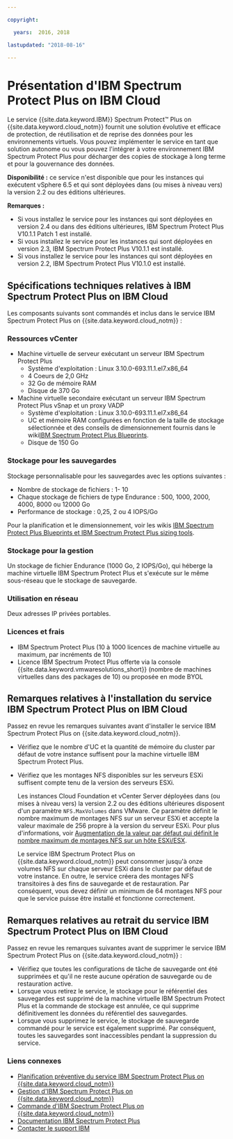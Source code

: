 ```yaml
---

copyright:

  years:  2016, 2018

lastupdated: "2018-08-16"

---
```


# Présentation d'IBM Spectrum Protect Plus on IBM Cloud

Le service {{site.data.keyword.IBM}} Spectrum Protect&trade; Plus on {{site.data.keyword.cloud_notm}} fournit une solution évolutive et efficace de protection, de réutilisation et de reprise des données pour les environnements virtuels. Vous pouvez implémenter le service en tant que solution autonome ou vous pouvez l'intégrer à votre environnement IBM Spectrum Protect Plus pour décharger des copies de stockage à long terme et pour la gouvernance des données.

**Disponibilité :** ce service n'est disponible que pour les instances qui exécutent vSphere 6.5 et qui sont déployées dans (ou mises à niveau vers) la version 2.2 ou des éditions ultérieures.

**Remarques :**
* Si vous installez le service pour les instances qui sont déployées en version 2.4 ou dans des éditions ultérieures, IBM Spectrum Protect Plus V10.1.1 Patch 1 est installé.
* Si vous installez le service pour les instances qui sont déployées en version 2.3, IBM Spectrum Protect Plus V10.1.1 est installé.
* Si vous installez le service pour les instances qui sont déployées en version 2.2, IBM Spectrum Protect Plus V10.1.0 est installé.


## Spécifications techniques relatives à IBM Spectrum Protect Plus on IBM Cloud

Les composants suivants sont commandés et inclus dans le service IBM Spectrum Protect Plus on {{site.data.keyword.cloud_notm}} :

### Ressources vCenter

* Machine virtuelle de serveur exécutant un serveur IBM Spectrum Protect Plus
   * Système d'exploitation : Linux 3.10.0-693.11.1.el7.x86_64
   * 4 Coeurs de 2,0 GHz
   * 32 Go de mémoire RAM
   * Disque de 370 Go
* Machine virtuelle secondaire exécutant un serveur IBM Spectrum Protect Plus vSnap et un proxy VADP
   * Système d'exploitation : Linux 3.10.0-693.11.1.el7.x86_64
   * UC et mémoire RAM configurées en fonction de la taille de stockage sélectionnée et des conseils de dimensionnement fournis dans le wiki[IBM Spectrum Protect Plus Blueprints](https://www.ibm.com/developerworks/community/wikis/home?lang=en#!/wiki/Tivoli%20Storage%20Manager/page/IBM%20Spectrum%20Protect%20Plus%20Blueprints).
   * Disque de 150 Go

### Stockage pour les sauvegardes

Stockage personnalisable pour les sauvegardes avec les options suivantes :
* Nombre de stockage de fichiers : 1- 10
* Chaque stockage de fichiers de type Endurance : 500, 1000, 2000, 4000, 8000 ou 12000 Go
* Performance de stockage : 0,25, 2 ou 4 IOPS/Go

Pour la planification et le dimensionnement, voir les wikis [IBM Spectrum Protect Plus Blueprints et IBM Spectrum Protect Plus sizing tools](https://www.ibm.com/developerworks/community/wikis/home?lang=en#!/wiki/Tivoli%20Storage%20Manager/page/IBM%20Spectrum%20Protect%20Plus%20Blueprints).

### Stockage pour la gestion

Un stockage de fichier Endurance (1000 Go, 2 IOPS/Go), qui héberge la machine virtuelle IBM Spectrum Protect Plus et s'exécute sur le même sous-réseau que le stockage de sauvegarde.

### Utilisation en réseau

Deux adresses IP privées portables.

### Licences et frais

* IBM Spectrum Protect Plus (10 à 1000 licences de machine virtuelle au maximum, par incréments de 10)
* Licence IBM Spectrum Protect Plus offerte via la console {{site.data.keyword.vmwaresolutions_short}} (nombre de machines virtuelles dans des packages de 10) ou proposée en mode BYOL

## Remarques relatives à l'installation du service IBM Spectrum Protect Plus on IBM Cloud

Passez en revue les remarques suivantes avant d'installer le service IBM Spectrum Protect Plus on {{site.data.keyword.cloud_notm}}.

* Vérifiez que le nombre d'UC et la quantité de mémoire du cluster par défaut de votre instance suffisent pour la machine virtuelle IBM Spectrum Protect Plus.
* Vérifiez que les montages NFS disponibles sur les serveurs ESXi suffisent compte tenu de la version des serveurs ESXi.

  Les instances Cloud Foundation et vCenter Server déployées dans (ou mises à niveau vers) la version 2.2 ou des éditions ultérieures disposent d'un paramètre `NFS.MaxVolumes`  dans VMware. Ce paramètre définit le nombre maximum de montages NFS sur un serveur ESXi et accepte la valeur maximale de 256 propre à la version du serveur ESXi. Pour plus d'informations, voir [Augmentation de la valeur par défaut qui définit le nombre maximum de montages NFS sur un hôte ESXi/ESX](https://kb.vmware.com/s/article/2239).

  Le service IBM Spectrum Protect Plus on {{site.data.keyword.cloud_notm}} peut consommer jusqu'à onze volumes NFS sur chaque serveur ESXi dans le cluster par défaut de votre instance. En outre, le service créera des montages NFS transitoires à des fins de sauvegarde et de restauration. Par conséquent, vous devez définir un minimum de 64 montages NFS pour que le service puisse être installé et fonctionne correctement.

## Remarques relatives au retrait du service IBM Spectrum Protect Plus on IBM Cloud

Passez en revue les remarques suivantes avant de supprimer le service IBM Spectrum Protect Plus on {{site.data.keyword.cloud_notm}} :
* Vérifiez que toutes les configurations de tâche de sauvegarde ont été supprimées et qu'il ne reste aucune opération de sauvegarde ou de restauration active.
* Lorsque vous retirez le service, le stockage pour le référentiel des sauvegardes est supprimé de la machine virtuelle IBM Spectrum Protect Plus et la commande de stockage est annulée, ce qui supprime définitivement les données du référentiel des sauvegardes.
* Lorsque vous supprimez le service, le stockage de sauvegarde commandé pour le service est également supprimé. Par conséquent, toutes les sauvegardes sont inaccessibles pendant la suppression du service.

### Liens connexes

* [Planification préventive du service IBM Spectrum Protect Plus on {{site.data.keyword.cloud_notm}}](http://www.ibm.com/support/docview.wss?uid=swg22012650)
* [Gestion d'IBM Spectrum Protect Plus on {{site.data.keyword.cloud_notm}}](managingspp.html)
* [Commande d'IBM Spectrum Protect Plus on {{site.data.keyword.cloud_notm}}](spp_ordering.html)
* [Documentation IBM Spectrum Protect Plus](https://www.ibm.com/support/knowledgecenter/en/SSNQFQ/landing/welcome_ssnqfq.html)
* [Contacter le support IBM](../vmonic/trbl_support.html)
